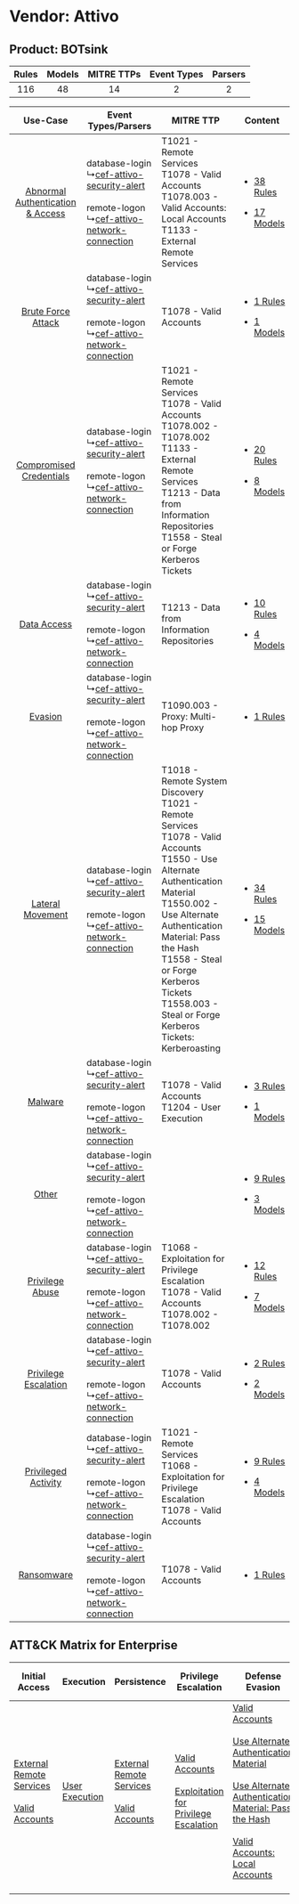 Vendor: Attivo
==============
Product: BOTsink
----------------
| Rules | Models | MITRE TTPs | Event Types | Parsers |
|:-----:|:------:|:----------:|:-----------:|:-------:|
|  116  |   48   |     14     |      2      |    2    |

|    Use-Case    | Event Types/Parsers    | MITRE TTP    | Content    |
|:----:| ---- | ---- | ---- |
| [Abnormal Authentication & Access](../../../UseCases/uc_abnormal_authentication_&_access.md) |  database-login<br> ↳[cef-attivo-security-alert](Ps/pC_cefattivosecurityalert.md)<br><br> remote-logon<br> ↳[cef-attivo-network-connection](Ps/pC_cefattivonetworkconnection.md)<br> | T1021 - Remote Services<br>T1078 - Valid Accounts<br>T1078.003 - Valid Accounts: Local Accounts<br>T1133 - External Remote Services<br>    | [<ul><li>38 Rules</li></ul><ul><li>17 Models</li></ul>](RM/r_m_attivo_botsink_Abnormal_Authentication_&_Access.md) |
|    [Brute Force Attack](../../../UseCases/uc_brute_force_attack.md)    |  database-login<br> ↳[cef-attivo-security-alert](Ps/pC_cefattivosecurityalert.md)<br><br> remote-logon<br> ↳[cef-attivo-network-connection](Ps/pC_cefattivonetworkconnection.md)<br> | T1078 - Valid Accounts<br>    | [<ul><li>1 Rules</li></ul><ul><li>1 Models</li></ul>](RM/r_m_attivo_botsink_Brute_Force_Attack.md)    |
|          [Compromised Credentials](../../../UseCases/uc_compromised_credentials.md)          |  database-login<br> ↳[cef-attivo-security-alert](Ps/pC_cefattivosecurityalert.md)<br><br> remote-logon<br> ↳[cef-attivo-network-connection](Ps/pC_cefattivonetworkconnection.md)<br> | T1021 - Remote Services<br>T1078 - Valid Accounts<br>T1078.002 - T1078.002<br>T1133 - External Remote Services<br>T1213 - Data from Information Repositories<br>T1558 - Steal or Forge Kerberos Tickets<br>    | [<ul><li>20 Rules</li></ul><ul><li>8 Models</li></ul>](RM/r_m_attivo_botsink_Compromised_Credentials.md)    |
|    [Data Access](../../../UseCases/uc_data_access.md)    |  database-login<br> ↳[cef-attivo-security-alert](Ps/pC_cefattivosecurityalert.md)<br><br> remote-logon<br> ↳[cef-attivo-network-connection](Ps/pC_cefattivonetworkconnection.md)<br> | T1213 - Data from Information Repositories<br>    | [<ul><li>10 Rules</li></ul><ul><li>4 Models</li></ul>](RM/r_m_attivo_botsink_Data_Access.md)    |
|    [Evasion](../../../UseCases/uc_evasion.md)    |  database-login<br> ↳[cef-attivo-security-alert](Ps/pC_cefattivosecurityalert.md)<br><br> remote-logon<br> ↳[cef-attivo-network-connection](Ps/pC_cefattivonetworkconnection.md)<br> | T1090.003 - Proxy: Multi-hop Proxy<br>    | [<ul><li>1 Rules</li></ul>](RM/r_m_attivo_botsink_Evasion.md)    |
|    [Lateral Movement](../../../UseCases/uc_lateral_movement.md)    |  database-login<br> ↳[cef-attivo-security-alert](Ps/pC_cefattivosecurityalert.md)<br><br> remote-logon<br> ↳[cef-attivo-network-connection](Ps/pC_cefattivonetworkconnection.md)<br> | T1018 - Remote System Discovery<br>T1021 - Remote Services<br>T1078 - Valid Accounts<br>T1550 - Use Alternate Authentication Material<br>T1550.002 - Use Alternate Authentication Material: Pass the Hash<br>T1558 - Steal or Forge Kerberos Tickets<br>T1558.003 - Steal or Forge Kerberos Tickets: Kerberoasting<br> | [<ul><li>34 Rules</li></ul><ul><li>15 Models</li></ul>](RM/r_m_attivo_botsink_Lateral_Movement.md)    |
|    [Malware](../../../UseCases/uc_malware.md)    |  database-login<br> ↳[cef-attivo-security-alert](Ps/pC_cefattivosecurityalert.md)<br><br> remote-logon<br> ↳[cef-attivo-network-connection](Ps/pC_cefattivonetworkconnection.md)<br> | T1078 - Valid Accounts<br>T1204 - User Execution<br>    | [<ul><li>3 Rules</li></ul><ul><li>1 Models</li></ul>](RM/r_m_attivo_botsink_Malware.md)    |
|    [Other](../../../UseCases/uc_other.md)    |  database-login<br> ↳[cef-attivo-security-alert](Ps/pC_cefattivosecurityalert.md)<br><br> remote-logon<br> ↳[cef-attivo-network-connection](Ps/pC_cefattivonetworkconnection.md)<br> |    | [<ul><li>9 Rules</li></ul><ul><li>3 Models</li></ul>](RM/r_m_attivo_botsink_Other.md)    |
|    [Privilege Abuse](../../../UseCases/uc_privilege_abuse.md)    |  database-login<br> ↳[cef-attivo-security-alert](Ps/pC_cefattivosecurityalert.md)<br><br> remote-logon<br> ↳[cef-attivo-network-connection](Ps/pC_cefattivonetworkconnection.md)<br> | T1068 - Exploitation for Privilege Escalation<br>T1078 - Valid Accounts<br>T1078.002 - T1078.002<br>    | [<ul><li>12 Rules</li></ul><ul><li>7 Models</li></ul>](RM/r_m_attivo_botsink_Privilege_Abuse.md)    |
|    [Privilege Escalation](../../../UseCases/uc_privilege_escalation.md)    |  database-login<br> ↳[cef-attivo-security-alert](Ps/pC_cefattivosecurityalert.md)<br><br> remote-logon<br> ↳[cef-attivo-network-connection](Ps/pC_cefattivonetworkconnection.md)<br> | T1078 - Valid Accounts<br>    | [<ul><li>2 Rules</li></ul><ul><li>2 Models</li></ul>](RM/r_m_attivo_botsink_Privilege_Escalation.md)    |
|    [Privileged Activity](../../../UseCases/uc_privileged_activity.md)    |  database-login<br> ↳[cef-attivo-security-alert](Ps/pC_cefattivosecurityalert.md)<br><br> remote-logon<br> ↳[cef-attivo-network-connection](Ps/pC_cefattivonetworkconnection.md)<br> | T1021 - Remote Services<br>T1068 - Exploitation for Privilege Escalation<br>T1078 - Valid Accounts<br>    | [<ul><li>9 Rules</li></ul><ul><li>4 Models</li></ul>](RM/r_m_attivo_botsink_Privileged_Activity.md)    |
|    [Ransomware](../../../UseCases/uc_ransomware.md)    |  database-login<br> ↳[cef-attivo-security-alert](Ps/pC_cefattivosecurityalert.md)<br><br> remote-logon<br> ↳[cef-attivo-network-connection](Ps/pC_cefattivonetworkconnection.md)<br> | T1078 - Valid Accounts<br>    | [<ul><li>1 Rules</li></ul>](RM/r_m_attivo_botsink_Ransomware.md)    |

ATT&CK Matrix for Enterprise
----------------------------
| Initial Access                                                                                                                                   | Execution                                                           | Persistence                                                                                                                                      | Privilege Escalation                                                                                                                                          | Defense Evasion                                                                                                                                                                                                                                                                                                                                                   | Credential Access                                                                                                                                                                           | Discovery                                                                    | Lateral Movement                                                                                                                                               | Collection                                                                              | Command and Control                                                                                                                       | Exfiltration | Impact |
| ------------------------------------------------------------------------------------------------------------------------------------------------ | ------------------------------------------------------------------- | ------------------------------------------------------------------------------------------------------------------------------------------------ | ------------------------------------------------------------------------------------------------------------------------------------------------------------- | ----------------------------------------------------------------------------------------------------------------------------------------------------------------------------------------------------------------------------------------------------------------------------------------------------------------------------------------------------------------- | ------------------------------------------------------------------------------------------------------------------------------------------------------------------------------------------- | ---------------------------------------------------------------------------- | -------------------------------------------------------------------------------------------------------------------------------------------------------------- | --------------------------------------------------------------------------------------- | ----------------------------------------------------------------------------------------------------------------------------------------- | ------------ | ------ |
| [External Remote Services](https://attack.mitre.org/techniques/T1133)<br><br>[Valid Accounts](https://attack.mitre.org/techniques/T1078)<br><br> | [User Execution](https://attack.mitre.org/techniques/T1204)<br><br> | [External Remote Services](https://attack.mitre.org/techniques/T1133)<br><br>[Valid Accounts](https://attack.mitre.org/techniques/T1078)<br><br> | [Valid Accounts](https://attack.mitre.org/techniques/T1078)<br><br>[Exploitation for Privilege Escalation](https://attack.mitre.org/techniques/T1068)<br><br> | [Valid Accounts](https://attack.mitre.org/techniques/T1078)<br><br>[Use Alternate Authentication Material](https://attack.mitre.org/techniques/T1550)<br><br>[Use Alternate Authentication Material: Pass the Hash](https://attack.mitre.org/techniques/T1550/002)<br><br>[Valid Accounts: Local Accounts](https://attack.mitre.org/techniques/T1078/003)<br><br> | [Steal or Forge Kerberos Tickets](https://attack.mitre.org/techniques/T1558)<br><br>[Steal or Forge Kerberos Tickets: Kerberoasting](https://attack.mitre.org/techniques/T1558/003)<br><br> | [Remote System Discovery](https://attack.mitre.org/techniques/T1018)<br><br> | [Remote Services](https://attack.mitre.org/techniques/T1021)<br><br>[Use Alternate Authentication Material](https://attack.mitre.org/techniques/T1550)<br><br> | [Data from Information Repositories](https://attack.mitre.org/techniques/T1213)<br><br> | [Proxy: Multi-hop Proxy](https://attack.mitre.org/techniques/T1090/003)<br><br>[Proxy](https://attack.mitre.org/techniques/T1090)<br><br> |              |        |